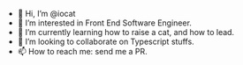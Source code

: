 - 👋 Hi, I’m @iocat
- 👀 I’m interested in Front End Software Engineer.
- 🌱 I’m currently learning how to raise a cat, and how to lead.
- 💞️ I’m looking to collaborate on Typescript stuffs.
- 📫 How to reach me: send me a PR.

<!---
iocat/iocat is a ✨ special ✨ repository because its `README.md` (this file) appears on your GitHub profile.
You can click the Preview link to take a look at your changes.
--->
